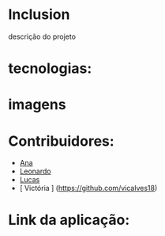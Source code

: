 # Inclusion

descrição do projeto

# tecnologias:

# imagens

# Contribuidores: 

  - [Ana](https://github.com/crisraele)
  - [Leonardo](https://github.com/leonardoemerson)
  - [Lucas](https://github.com/Lucas-Braz7x)
  - [ Victória ] (https://github.com/vicalves18)

  
# Link da aplicação:
